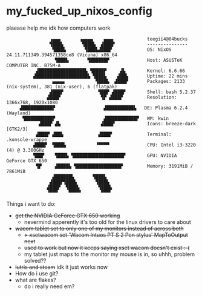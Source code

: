 # my_fucked_up_nixos_config
plaease help me idk how computers work

                    ▗▄▄▄       ▗▄▄▄▄    ▄▄▄▖            teegii4@84bucks 
                    ▜███▙       ▜███▙  ▟███▛            --------------- 
                     ▜███▙       ▜███▙▟███▛             OS: NixOS 24.11.711349.394571358ce8 (Vicuna) x86_64 
                      ▜███▙       ▜██████▛              Host: ASUSTeK COMPUTER INC. B75M-A 
               ▟█████████████████▙ ▜████▛     ▟▙        Kernel: 6.6.66 
              ▟███████████████████▙ ▜███▙    ▟██▙       Uptime: 22 mins 
                     ▄▄▄▄▖           ▜███▙  ▟███▛       Packages: 2133 (nix-system), 381 (nix-user), 6 (flatpak) 
                    ▟███▛             ▜██▛ ▟███▛        Shell: bash 5.2.37 
                   ▟███▛               ▜▛ ▟███▛         Resolution: 1366x768, 1920x1080 
         ▟███████████▛                  ▟██████████▙   DE: Plasma 6.2.4 (Wayland) 
          ▜██████████▛                  ▟███████████▛   WM: kwin 
                ▟███▛ ▟▙               ▟███▛            Icons: breeze-dark [GTK2/3] 
               ▟███▛ ▟██▙             ▟███▛             Terminal: .konsole-wrappe 
              ▟███▛  ▜███▙           ▝▀▀▀▀              CPU: Intel i3-3220 (4) @ 3.300GHz 
              ▜██▛    ▜███▙ ▜██████████████████▛        GPU: NVIDIA GeForce GTX 650 
               ▜▛     ▟████▙ ▜████████████████▛         Memory: 3191MiB / 7861MiB 
                     ▟██████▙       ▜███▙
                    ▟███▛▜███▙       ▜███▙                                      
                   ▟███▛  ▜███▙       ▜███▙                                     
                   ▝▀▀▀    ▀▀▀▀▘       ▀▀▀▘

Things i want to do:
  - ~~get the NVIDIA GeForce GTX 650 working~~
    - nevermind apperently it's too old for the linux drivers to care about
  - ~~wacom tablet set to only one of my monitors instead of across both~~
    -   ~~> xsetwacom set 'Wacom Intuos PT S 2 Pen stylus' MapToOutput next~~
      - ~~used to work but now it keeps saying xset wacom doesn't exist :-(~~
    - my tablet just maps to the monitor my mouse is in, so uhhh, problem solved??
  - ~~lutris and steam~~ idk it just works now
  - How do i use git?
  - what are flakes?
    - do i really need em?
